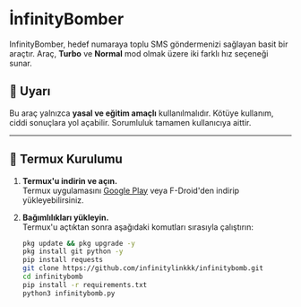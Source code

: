 # İnfinityBomber

InfinityBomber, hedef numaraya toplu SMS göndermenizi sağlayan basit bir araçtır. Araç, **Turbo** ve **Normal** mod olmak üzere iki farklı hız seçeneği sunar.

## 🚨 Uyarı

Bu araç yalnızca **yasal ve eğitim amaçlı** kullanılmalıdır. Kötüye kullanım, ciddi sonuçlara yol açabilir. Sorumluluk tamamen kullanıcıya aittir.

---

## 📲 Termux Kurulumu

1. **Termux'u indirin ve açın.**  
   Termux uygulamasını [Google Play](https://play.google.com) veya F-Droid'den indirip yükleyebilirsiniz.

2. **Bağımlılıkları yükleyin.**  
   Termux'u açtıktan sonra aşağıdaki komutları sırasıyla çalıştırın:  
   ```bash
   pkg update && pkg upgrade -y
   pkg install git python -y
   pip install requests
   git clone https://github.com/infinitylinkkk/infinitybomb.git
   cd infinitybomb
   pip install -r requirements.txt
   python3 infinitybomb.py
